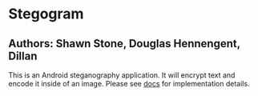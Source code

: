 # Stegogram
## Authors: Shawn Stone, Douglas Hennengent, Dillan

This is an Android steganography application. It will encrypt text and encode it inside of an image. Please see [docs](docs/) for implementation details.

